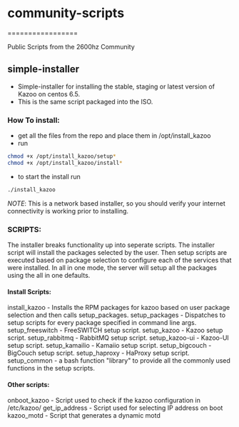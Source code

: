 # community-scripts
=================

Public Scripts from the 2600hz Community

## simple-installer

* Simple-installer for installing the stable, staging or latest version of Kazoo on centos 6.5.
* This is the same script packaged into the ISO.


### How To install: 
* get all the files from the repo and place them in /opt/install_kazoo 
* run 
```bash 
chmod +x /opt/install_kazoo/setup*
chmod +x /opt/install_kazoo/install*  
``` 
* to start the install run 
```bash
./install_kazoo
```

_NOTE_: This is a network based installer, so you should verify your internet connectivity is working prior to installing. 


### SCRIPTS: 
The installer breaks functionality up into seperate scripts. The installer script will install the packages selected by the user. Then setup scripts are executed based on package selection to configure each of the services that were installed. In all in one mode, the server will setup all the packages using the all in one defaults. 

#### Install Scripts:
install_kazoo    - Installs the RPM packages for kazoo based on user package selection and then calls setup_packages.
setup_packages   - Dispatches to setup scripts for every package specified in command line args. 
setup_freeswitch - FreeSWITCH setup script. 
setup_kazoo      - Kazoo setup script. 
setup_rabbitmq   - RabbitMQ setup script. 
setup_kazoo-ui   - Kazoo-UI setup script.
setup_kamailio   - Kamaiio setup script. 
setup_bigcouch   - BigCouch setup script. 
setup_haproxy    - HaProxy setup script. 
setup_common     - a bash function "library" to provide all the commonly used functions in the setup scripts. 

#### Other scripts: 
onboot_kazoo     - Script used to check if the kazoo configuration in /etc/kazoo/
get_ip_address   - Script used for selecting IP address on boot
kazoo_motd       - Script that generates a dynamic motd 






